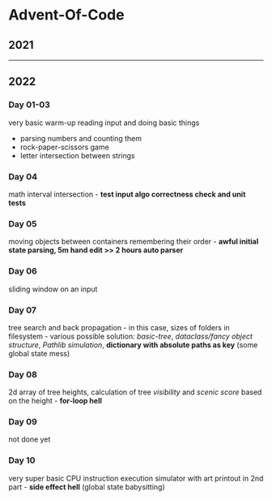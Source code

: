 # Advent-Of-Code

## 2021

---

## 2022

### Day 01-03

very basic warm-up reading input and doing basic things

- parsing numbers and counting them
- rock-paper-scissors game
- letter intersection between strings

### Day 04

math interval intersection - **test input algo correctness check and unit tests**

### Day 05

moving objects between containers remembering their order - **awful initial state parsing, 5m hand edit >> 2 hours auto parser**

### Day 06

sliding window on an input

### Day 07

tree search and back propagation - in this case, sizes of folders in filesystem - various possible solution: *basic-tree*, *dataclass/fancy object structure*, *Pathlib simulation*, **dictionary with absolute paths as key** (some global state mess)

### Day 08

2d array of tree heights, calculation of tree *visibility* and *scenic score* based on the height - **for-loop hell**

### Day 09

not done yet

### Day 10

very super basic CPU instruction execution simulator with art printout in 2nd part - **side effect hell** (global state babysitting)